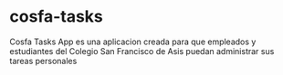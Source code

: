 # cosfa-tasks
Cosfa Tasks App es una aplicacion creada para que empleados y estudiantes del Colegio San Francisco de Asis puedan administrar sus tareas personales
